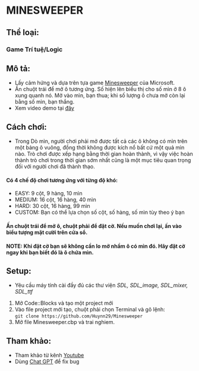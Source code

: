 # MINESWEEPER

## **Thể loại:**
### Game Trí tuệ/Logic
## **Mô tả:**
- Lấy cảm hứng và dựa trên tựa game [Minesweeper](https://vi.wikipedia.org/wiki/D%C3%B2_m%C3%ACn_(tr%C3%B2_ch%C6%A1i)) của Microsoft.
- Ấn chuột trái để mở ô tương ứng. Số hiện lên biểu thị cho số mìn ở 8 ô xung quanh nó. Mở vào mìn, bạn thua; khi số lượng ô chưa mở còn lại bằng số mìn, bạn thắng.
- Xem video demo tại [đây](https://youtu.be/-O---7CyQZM)
## **Cách chơi:**
- Trong Dò mìn, người chơi phải mở được tất cả các ô không có mìn trên một bảng ô vuông, đồng thời không được kích nổ bất cứ một quả mìn nào. Trò chơi được xếp hạng bằng thời gian hoàn thành, vì vậy việc hoàn thành trò chơi trong thời gian sớm nhất cũng là một mục tiêu quan trọng đối với người chơi đã thành thạo.
#### Có 4 chế độ chơi tương ứng với từng độ khó:
- EASY: 9 cột, 9 hàng, 10 mìn
- MEDIUM: 16 cột, 16 hàng, 40 mìn
- HARD: 30 cột, 16 hàng, 99 mìn
- CUSTOM: Bạn có thể lựa chọn số cột, số hàng, số mìn tùy theo ý bạn
#### Ấn chuột trái để mở ô, chuột phải để đặt cờ. Nếu muốn chơi lại, ấn vào biểu tượng mặt cười trên cửa sổ.
#### **NOTE: Khi đặt cờ bạn sẽ không cần lo mở nhầm ô có mìn đó. Hãy đặt cờ ngay khi bạn biết đó là ô chứa mìn.**

## **Setup:**
- Yêu cầu máy tính cài đầy đủ các thư viện *SDL, SDL_image, SDL_mixer, SDL_ttf*
1. Mở Code::Blocks và tạo một project mới
2. Vào file project mới tạo, chuột phải chọn Terminal và gõ lệnh:  
```git clone https://github.com/Huynn29/Minesweeper```
4. Mở file Minesweeper.cbp và trai nghiem.

## **Tham khảo:**
- Tham khảo từ kênh [Youtube](https://www.youtube.com/@nghiaha9702)
- Dùng [Chat GPT](https://chatgpt.com/?oai-dm=1) để fix bug
